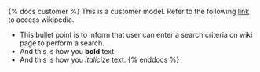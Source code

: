 {% docs customer %}
This is a customer model.
Refer to the following [link](wikipedia.org) to access wikipedia.
* This bullet point is to inform that user can enter a search criteria on wiki page to perform a search.
* And this is how you **bold** text.
* And this is how you _italicize_ text.
{% enddocs %}